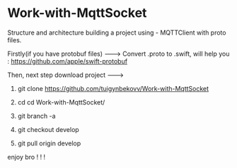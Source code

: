 # Work-with-MqttSocket
Structure and architecture building a project using -  MQTTClient with proto files.

Firstly(if you have protobuf files) --->
Convert .proto to .swift, will help you : https://github.com/apple/swift-protobuf


Then, next step download project --->

1) git clone https://github.com/tuigynbekovv/Work-with-MqttSocket

2) cd cd Work-with-MqttSocket/

3) git branch -a

4) git checkout develop

5) git pull origin develop



enjoy bro ! ! !
